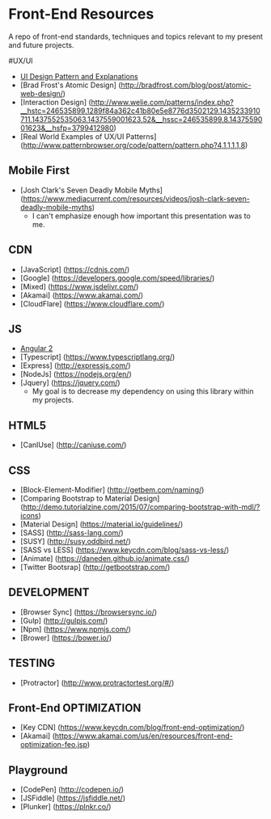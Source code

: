# Front-End Resources
A repo of front-end standards, techniques and topics relevant to my present and future projects.

#UX/UI
* [UI Design Pattern and Explanations](http://ui-patterns.com/)
* [Brad Frost's Atomic Design] (http://bradfrost.com/blog/post/atomic-web-design/)
* [Interaction Design] (http://www.welie.com/patterns/index.php?__hstc=246535899.1289f84a362c41b80e5e8776d3502129.1435233910711.1437552535063.1437559001623.52&__hssc=246535899.8.1437559001623&__hsfp=3799412980)
* [Real World Examples of UX/UI Patterns] (http://www.patternbrowser.org/code/pattern/pattern.php?4,1,1,1,1,8)

## Mobile First
* [Josh Clark's Seven Deadly Mobile Myths] (https://www.mediacurrent.com/resources/videos/josh-clark-seven-deadly-mobile-myths)
  * I can't emphasize enough how important this presentation was to me. 
  
## CDN
* [JavaScript] (https://cdnjs.com/)
* [Google] (https://developers.google.com/speed/libraries/)
* [Mixed] (https://www.jsdelivr.com/)
* [Akamai] (https://www.akamai.com/)
* [CloudFlare] (https://www.cloudflare.com/)

## JS
* [Angular 2](https://angular.io/)
* [Typescript] (https://www.typescriptlang.org/)
* [Express] (http://expressjs.com/)
* [NodeJs] (https://nodejs.org/en/)
* [Jquery] (https://jquery.com/)
  * My goal is to decrease my dependency on using this library within my projects.

## HTML5
* [CanIUse] (http://caniuse.com/)

## CSS
* [Block-Element-Modifier] (http://getbem.com/naming/)
* [Comparing Bootstrap to Material Design] (http://demo.tutorialzine.com/2015/07/comparing-bootstrap-with-mdl/?icons)
* [Material Design] (https://material.io/guidelines/)
* [SASS] (http://sass-lang.com/)
* [SUSY] (http://susy.oddbird.net/)
* [SASS vs LESS] (https://www.keycdn.com/blog/sass-vs-less/)
* [Animate] (https://daneden.github.io/animate.css/)
* [Twitter Bootsrap] (http://getbootstrap.com/)

## DEVELOPMENT
* [Browser Sync] (https://browsersync.io/)
* [Gulp] (http://gulpjs.com/)
* [Npm] (https://www.npmjs.com/)
* [Brower] (https://bower.io/)

## TESTING
* [Protractor] (http://www.protractortest.org/#/)

## Front-End OPTIMIZATION
* [Key CDN] (https://www.keycdn.com/blog/front-end-optimization/)
* [Akamai] (https://www.akamai.com/us/en/resources/front-end-optimization-feo.jsp)

## Playground
* [CodePen] (http://codepen.io/)
* [JSFiddle] (https://jsfiddle.net/)
* [Plunker] (https://plnkr.co/)
